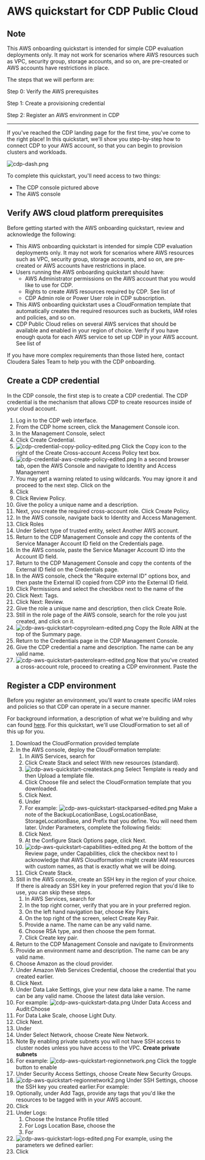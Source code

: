 # AWS quickstart for CDP Public Cloud

## **Note**

This AWS onboarding quickstart is intended for simple CDP evaluation deployments only. It may not work for scenarios where AWS resources such as VPC, security group, storage accounts, and so on, are pre\-created or AWS accounts have restrictions in place.

The steps that we will perform are:

Step 0: Verify the AWS prerequisites

Step 1: Create a provisioning credential

Step 2: Register an AWS environment in CDP

*****
If you've reached the CDP landing page for the first time, you've come to the right place\! In this quickstart, we'll show you step\-by\-step how to connect CDP to your AWS account, so that you can begin to provision clusters and workloads.

![cdp-dash.png](./image/cdp-dash.png)

To complete this quickstart, you'll need access to two things:

- The CDP console pictured above
- The AWS console



## Verify AWS cloud platform prerequisites

Before getting started with the AWS onboarding quickstart, review and acknowledge the following:

- This AWS onboarding quickstart is intended for simple CDP evaluation deployments only. It may not work for scenarios where AWS resources such as VPC, security group, storage accounts, and so on, are pre\-created or AWS accounts have restrictions in place.
- Users running the AWS onboarding quickstart should have:
    - AWS Administrator permissions on the AWS account that you would like to use for CDP.
    - Rights to create AWS resources required by CDP. See list of
    - CDP Admin role or Power User role in CDP subscription.
- This AWS onboarding quickstart uses a CloudFormation template that automatically creates the required resources such as buckets, IAM roles and policies, and so on.
- CDP Public Cloud relies on several AWS services that should be available and enabled in your region of choice. Verify if you have enough quota for each AWS service to set up CDP in your AWS account. See list of

If you have more complex requirements than those listed here, contact Cloudera Sales Team to help you with the CDP onboarding.

## Create a CDP credential

In the CDP console, the first step is to create a CDP credential. The CDP credential is the mechanism that allows CDP to create resources inside of your cloud account.

1. Log in to the CDP web interface.
2. From the CDP home screen, click the Management Console icon.
3. In the Management Console, select
4. Click Create Credential.
5. ![cdp-credential-copy-policy-edited.png](image/cdp-credential-copy-policy-edited.png)
    Click the Copy icon to the right of the Create Cross\-account Access Policy text box.
6. ![cdp-credential-aws-create-policy-edited.png](image/cdp-credential-aws-create-policy-edited.png)
    In a second browser tab, open the AWS Console and navigate to Identity and Access Management
7. You may get a warning related to using wildcards. You may ignore it and proceed to the next step.
    Click on the
8. Click
9. Click Review Policy.
10. Give the policy a unique name and a description.
11. Next, you create the required cross\-account role.
    Click Create Policy.
12. In the AWS console, navigate back to Identity and Access Management.
13. Click Roles
14. Under Select type of trusted entity, select Another AWS account.
15. Return to the CDP Management Console and copy the contents of the Service Manager Account ID field on the Credentials page.
16. In the AWS console, paste the Service Manager Account ID into the Account ID field.
17. Return to the CDP Management Console and copy the contents of the External ID field on the Credentials page.
18. In the AWS console, check the "Require external ID" options box, and then paste the External ID copied from CDP into the External ID field.
19. Click Permissions and select the checkbox next to the name of the
20. Click Next: Tags.
21. Click Next: Review.
22. Give the role a unique name and description, then click Create Role.
23. Still in the role page of the AWS console, search for the role you just created, and click on it.
24. ![cdp-aws-quickstart-copyrolearn-edited.png](image/cdp-aws-quickstart-copyrolearn-edited.png)
    Copy the Role ARN at the top of the Summary page.
25. Return to the Credentials page in the CDP Management Console.
26. Give the CDP credential a name and description. The name can be any valid name.
27. ![cdp-aws-quickstart-pasterolearn-edited.png](image/cdp-aws-quickstart-pasterolearn-edited.png)
    Now that you've created a cross\-account role, proceed to creating a CDP environment.
    Paste the

## Register a CDP environment

Before you register an environment, you'll want to create specific IAM roles and policies so that CDP can operate in a secure manner.

For background information, a description of what we're building and why can found [here](https://docs.cloudera.com/cdp-public-cloud/cloud/requirements-aws/topics/mc-idbroker-minimum-setup.html). For this quickstart, we'll use CloudFormation to set all of this up for you.

1. Download the CloudFormation provided template
2. In the AWS console, deploy the CloudFormation template:
    1. In AWS Services, search for
    2. Click Create Stack and select With new resources \(standard\).
    3. ![cdp-aws-quickstart-createstack.png](image/cdp-aws-quickstart-createstack.png)
        Select Template is ready and then Upload a template file.
    4. Click Choose file and select the CloudFormation template that you downloaded.
    5. Click Next.
    6. Under
    7. For example:
        ![cdp-aws-quickstart-stackparsed-edited.png](image/cdp-aws-quickstart-stackparsed-edited.png)
        Make a note of the BackupLocationBase, LogsLocationBase, StorageLocationBase, and Prefix that you define. You will need them later.
        Under Parameters, complete the following fields:
    8. Click Next.
    9. At the Configure Stack Options page, click Next.
    10. ![cdp-aws-quickstart-capabilities-edited.png](image/cdp-aws-quickstart-capabilities-edited.png)
        At the bottom of the Review page, under Capabilities, click the checkbox next to I acknowledge that AWS Cloudformation might create IAM resources with custom names, as that is exactly what we will be doing.
    11. Click Create Stack.
3. Still in the AWS console, create an SSH key in the region of your choice. If there is already an SSH key in your preferred region that you'd like to use, you can skip these steps.
    1. In AWS Services, search for
    2. In the top right corner, verify that you are in your preferred region.
    3. On the left hand navigation bar, choose Key Pairs.
    4. On the top right of the screen, select Create Key Pair.
    5. Provide a name. The name can be any valid name.
    6. Choose RSA type, and then choose the pem format.
    7. Click Create key pair.
4. Return to the CDP Management Console and navigate to Environments
5. Provide an environment name and description. The name can be any valid name.
6. Choose Amazon as the cloud provider.
7. Under Amazon Web Services Credential, choose the credential that you created earlier.
8. Click Next.
9. Under Data Lake Settings, give your new data lake a name. The name can be any valid name. Choose the latest data lake version.
10. For example:
    ![cdp-aws-quickstart-data.png](image/cdp-aws-quickstart-data.png)
    Under Data Access and Audit:Choose
11. For Data Lake Scale, choose Light Duty.
12. Click Next.
13. Under
14. Under Select Network, choose Create New Network.
15. Note
    By enabling private subnets you will not have SSH access to cluster nodes unless you have access to the VPC.
    **Create private subnets**
16. For example:
    ![cdp-aws-quickstart-regionnetwork.png](image/cdp-aws-quickstart-regionnetwork.png)
    Click the toggle button to enable
17. Under Security Access Settings, choose Create New Security Groups.
18. ![cdp-aws-quickstart-regionnetwork2.png](image/cdp-aws-quickstart-regionnetwork2.png)
    Under SSH Settings, choose the SSH key you created earlier.For example:
19. Optionally, under Add Tags, provide any tags that you'd like the resources to be tagged with in your AWS account.
20. Click
21. Under Logs:
    1. Choose the Instance Profile titled
    2. For Logs Location Base, choose the
    3. For
22. ![cdp-aws-quickstart-logs-edited.png](image/cdp-aws-quickstart-logs-edited.png)
    For example, using the parameters we defined earlier:
23. Click
